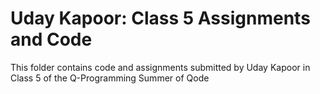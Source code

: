# Uday Kapoor: Class 5 Assignments and Code
This folder contains code and assignments submitted by Uday Kapoor in Class 5 of the Q-Programming Summer of Qode